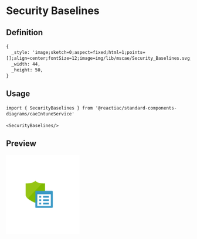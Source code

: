 # Security Baselines

## Definition

```
{
  _style: 'image;sketch=0;aspect=fixed;html=1;points=[];align=center;fontSize=12;image=img/lib/mscae/Security_Baselines.svg;strokeColor=none;',
  _width: 44,
  _height: 50,
}
```

## Usage

```
import { SecurityBaselines } from '@reactiac/standard-components-diagrams/caeIntuneService'

<SecurityBaselines/>
```

## Preview

<img src="./security-baselines.png" width="200"/>
